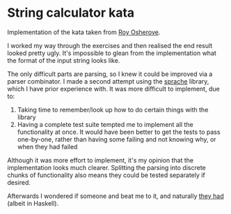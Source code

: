 # String calculator kata

Implementation of the kata taken from [Roy Osherove](https://osherove.com/tdd-kata-1).

I worked my way through the exercises and then realised the end result looked pretty ugly. It's impossible to glean from the implementation what the format of the input string looks like.

The only difficult parts are parsing, so I knew it could be improved via a parser combinator. I made a second attempt using the [sprache](https://github.com/sprache/Sprache) library, which I have prior experience with. It was more difficult to implement, due to:

1. Taking time to remember/look up how to do certain things with the library
2. Having a complete test suite tempted me to implement all the functionality at once. It would have been better to get the tests to pass one-by-one, rather than having some failing and not knowing why, or when they had failed

Although it was more effort to implement, it's my opinion that the implementation looks much clearer. Splitting the parsing into discrete chunks of functionality also means they could be tested separately if desired.

Afterwards I wondered if someone and beat me to it, and naturally [they had](https://davesquared.net/2013/07/string-calc-parsec.html) (albeit in Haskell).
